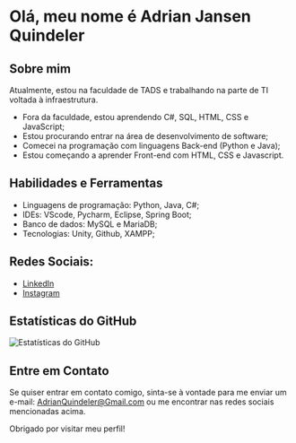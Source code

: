 # Olá, meu nome é Adrian Jansen Quindeler


## Sobre mim

Atualmente, estou na faculdade de TADS e trabalhando na parte de TI voltada à infraestrutura.

- Fora da faculdade, estou aprendendo C#, SQL, HTML, CSS e JavaScript;
- Estou procurando entrar na área de desenvolvimento de software;
- Comecei na programação com linguagens Back-end (Python e Java);
- Estou começando a aprender Front-end com HTML, CSS e Javascript.


## Habilidades e Ferramentas

- Linguagens de programação: Python, Java, C#;
- IDEs: VScode, Pycharm, Eclipse, Spring Boot;
- Banco de dados: MySQL e MariaDB;
- Tecnologias: Unity, Github, XAMPP;


## Redes Sociais:

- [LinkedIn](https://www.linkedin.com/in/adrian-jansen-quindeler-602337265?utm_source=share&utm_campaign=share_via&utm_content=profile&utm_medium=android_app)
- [Instagram](https://www.instagram.com/adrian_jq?igsh=dnUxNmcxOHRwc2xk)


## Estatísticas do GitHub

![Estatísticas do GitHub](https://github-readme-stats.vercel.app/api?Adrian-JQuindeler&show_icons=true&count_private=true&hide=contribs)


## Entre em Contato

Se quiser entrar em contato comigo, sinta-se à vontade para me enviar um e-mail: AdrianQuindeler@Gmail.com ou me encontrar nas redes sociais mencionadas acima.

Obrigado por visitar meu perfil!
